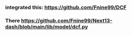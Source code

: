 ### integrated this: https://github.com/Fnine99/DCF

### There <a>https://github.com/Fnine99/Next13-dash/blob/main/lib/model/dcf.py</a>